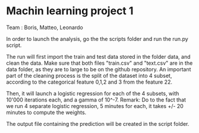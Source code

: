 # Machin learning project 1
Team : Boris, Matteo, Leonardo

In order to launch the analysis, go the the scripts folder and run the run.py script. 

The run will first import the train and test data stored in the folder data, and clean the data. Make sure that both files "train.csv" and "text.csv" are in the data folder, as they are to large to be on the github repository.
An important part of the cleaning process is the split of the dataset into 4 subset, according to the categorical feature 0,1,2 and 3 from the feature 22.

Then, it will launch a logistic regression for each of the 4 subsets, with 10'000 iterations each, and a gamma of 10^-7.
Remark: Do to the fact that we run 4 separate logistic regression, 5 minutes for each, it takes +/- 20 minutes to compute the weights.

The output file containing the prediction will be created in the script folder.